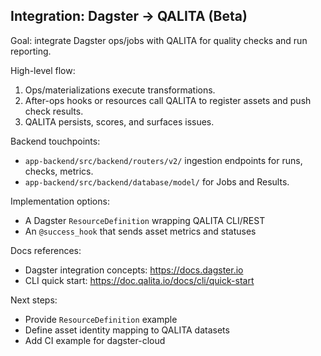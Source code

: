 ## Integration: Dagster → QALITA (Beta)

Goal: integrate Dagster ops/jobs with QALITA for quality checks and run reporting.

High-level flow:

1. Ops/materializations execute transformations.
2. After-ops hooks or resources call QALITA to register assets and push check results.
3. QALITA persists, scores, and surfaces issues.

Backend touchpoints:

- `app-backend/src/backend/routers/v2/` ingestion endpoints for runs, checks, metrics.
- `app-backend/src/backend/database/model/` for Jobs and Results.

Implementation options:

- A Dagster `ResourceDefinition` wrapping QALITA CLI/REST
- An `@success_hook` that sends asset metrics and statuses

Docs references:

- Dagster integration concepts: https://docs.dagster.io
- CLI quick start: https://doc.qalita.io/docs/cli/quick-start

Next steps:

- Provide `ResourceDefinition` example
- Define asset identity mapping to QALITA datasets
- Add CI example for dagster-cloud


